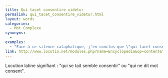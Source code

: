 ```yaml
---
title: Qui tacet consentire videtur
permalink: qui_tacet_consentire_videtur.html
layout: words
categories:
  - Mot Complexe
synonyms:
  - 
examples:
  - "Face à ce silence cataphatique, j'en conclus que \"qui tacet consentire videtur\"..."
link: http://www.locutio.net/modules.php?name=Encyclopedia&op=content&tid=5059
---
```


Locution latine signifiant :
"qui se tait semble consentir" ou "qui ne dit mot consent".
